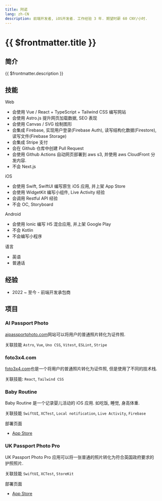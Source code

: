```yaml
---
title: 阿诺
lang: zh-CN
description: 前端开发者, iOS开发者. 工作经验 3 年. 期望时薪 60 CNY/小时.
---
```


# {{ $frontmatter.title }}

## 简介

{{ $frontmatter.description }}

## 技能

Web
- 会使用 Vue / React + TypeScript + Tailwind CSS 编写网站
- 会使用 Astro.js 提升网页加载数据, SEO 表现
- 会使用 Canvas / SVG 绘制图形
- 会集成 Firebase, 实现用户登录(Firebase Auth), 读写结构化数据(Firestore), 读写文件(Firebase Storage)
- 会集成 Stripe 支付
- 会在 Github 仓库中创建 Pull Request
- 会使用 Github Actions 自动网页部署到 aws s3, 并使用 aws CloudFront 分发内容.
- 不会 Next.js

iOS
- 会使用 Swift, SwiftUI 编写原生 iOS 应用, 并上架 App Store
- 会使用 WidgetKit 编写小组件, Live Activity 经验
- 会调用 Restful API 经验
- 不会 OC, Storyboard

Android
- 会使用 Ionic 编写 H5 混合应用, 并上架 Google Play
- 不会 Kotlin
- 不会编写小程序

语言
- 英语
- 普通话

## 经验

- 2022 ~ 至今 - 前端开发承包商

## 项目

### AI Passport Photo

[aipassportphoto.com](https://aipassportphoto.com/)网站可以将用户的普通照片转化为证件照.

关联技能 `Astro`, `Vue`, `Uno CSS`, `Vitest`, `ESLint`, `Stripe`

### foto3x4.com

[foto3x4.com](https://foto3x4.com)也是一个将用户的普通照片转化为证件照, 但是使用了不同的技术栈.

关联技能: `React`, `Tailwind CSS`

### Baby Routine

Baby Routine 是一个记录婴儿活动的 iOS 应用. 如吃饭, 睡觉, 身高体重.

关联技能 `SwiftUI`, `XCTest`, `Local notification`, `Live Activity`, `Firebase`

部署页面
- [App Store](https://apps.apple.com/us/app/baby-routine-baby-tracker/id6740127932)

### UK Passport Photo Pro

UK Passport Photo Pro 应用可以将一张普通的照片转化为符合英国政府要求的护照照片.

关联技能 `SwiftUI`, `XCTest`, `StoreKit`

部署页面
- [App Store](https://apps.apple.com/us/app/uk-passport-photo-pro/id6743296026)
